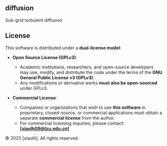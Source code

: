 ## diffusion
Sub-grid turbulent diffusion

## License
This software is distributed under a **dual-license model**:  

- **Open Source License (GPLv3)**:  
  - Academic institutions, researchers, and open-source developers may use, modify, and distribute the code under the terms of the **GNU General Public License v3 (GPLv3)**.  
  - Any modifications or derivative works **must also be open-sourced** under GPLv3.  

- **Commercial License**:  
  - Companies or organizations that wish to use **this software** in proprietary, closed-source, or commercial applications must obtain a separate **commercial license** from the author.  
  - For commercial licensing inquiries, please contact: **[xiaolh09@lzu.edu.cn]**  

© 2025 [xiaolh]. All rights reserved.
